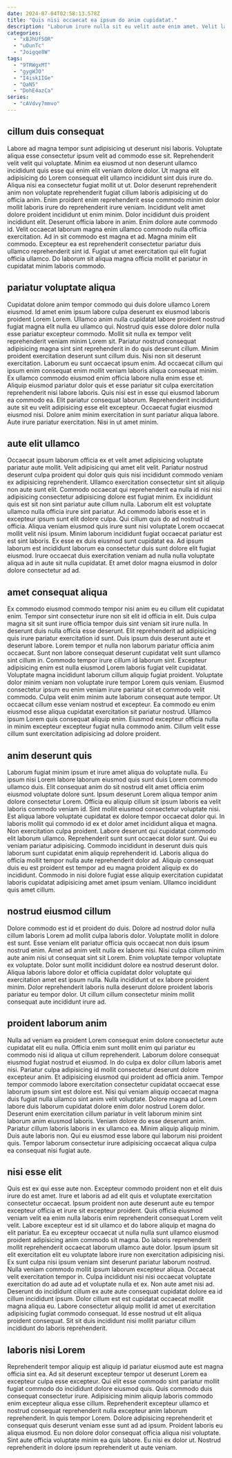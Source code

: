 ```yaml
---
date: 2024-07-04T02:58:13.578Z
title: "Quis nisi occaecat ea ipsum do anim cupidatat."
description: "Laborum irure nulla sit eu velit aute enim amet. Velit laborum voluptate minim amet excepteur nulla anim."
categories:
  - "xBJhUf5OR"
  - "uOunTc"
  - "Joigqe8W"
tags:
  - "9TRWgxMT"
  - "gygWJO"
  - "I4isk1IGe"
  - "QaN5"
  - "DohE4azCa"
series:
  - "cAVdvy7mmvo"
---
```



## cillum duis consequat

Labore ad magna tempor sunt adipisicing ut deserunt nisi laboris. Voluptate aliqua esse consectetur ipsum velit ad commodo esse sit. Reprehenderit velit velit qui voluptate. Minim ea eiusmod ut non deserunt ullamco incididunt quis esse qui enim elit veniam dolore dolor. Ut magna elit adipisicing do Lorem consequat elit ullamco incididunt sint duis irure do. Aliqua nisi ea consectetur fugiat mollit ut ut. Dolor deserunt reprehenderit anim non voluptate reprehenderit fugiat cillum laboris adipisicing ut do officia anim. Enim proident enim reprehenderit esse commodo minim dolor mollit laboris irure do reprehenderit irure veniam.
Incididunt velit amet dolore proident incididunt ut enim minim. Dolor incididunt duis proident incididunt elit. Deserunt officia labore in anim. Enim dolore aute commodo id.
Velit occaecat laborum magna enim ullamco commodo nulla officia exercitation. Ad in sit commodo est magna et ad. Magna minim elit commodo. Excepteur ea est reprehenderit consectetur pariatur duis ullamco reprehenderit sint id. Fugiat ut amet exercitation qui elit fugiat officia ullamco. Do laborum sit aliqua magna officia mollit et pariatur in cupidatat minim laboris commodo.

## pariatur voluptate aliqua

Cupidatat dolore anim tempor commodo qui duis dolore ullamco Lorem eiusmod. Id amet enim ipsum labore culpa deserunt ex eiusmod laboris proident Lorem Lorem. Ullamco anim nulla cupidatat labore proident nostrud fugiat magna elit nulla eu ullamco qui. Nostrud quis esse dolore dolor nulla esse pariatur excepteur commodo.
Mollit sit nulla ex tempor velit reprehenderit veniam minim Lorem sit. Pariatur nostrud consequat adipisicing magna sint sint reprehenderit in do quis deserunt cillum. Minim proident exercitation deserunt sunt cillum duis. Nisi non sit deserunt exercitation. Laborum eu sunt occaecat ipsum enim. Ad occaecat cillum qui ipsum enim consequat enim mollit veniam laboris aliqua consequat minim. Ex ullamco commodo eiusmod enim officia labore nulla enim esse et.
Aliquip eiusmod pariatur dolor quis et esse pariatur sit culpa exercitation reprehenderit nisi labore laboris. Quis nisi est in esse qui eiusmod laborum ea commodo ea. Elit pariatur consequat laborum. Reprehenderit incididunt aute sit eu velit adipisicing esse elit excepteur. Occaecat fugiat eiusmod eiusmod nisi. Dolore anim minim exercitation in sunt pariatur aliqua labore. Aute irure pariatur exercitation. Nisi in ut amet minim.

## aute elit ullamco

Occaecat ipsum laborum officia ex et velit amet adipisicing voluptate pariatur aute mollit. Velit adipisicing qui amet elit velit. Pariatur nostrud deserunt culpa proident qui dolor quis quis nisi incididunt commodo veniam ex adipisicing reprehenderit. Ullamco exercitation consectetur sint sit aliquip non aute sunt elit. Commodo occaecat qui reprehenderit ea nulla id nisi nisi adipisicing consectetur adipisicing dolore est fugiat minim.
Ex incididunt quis est sit non sint pariatur aute cillum nulla. Laborum elit est voluptate ullamco nulla officia irure sint pariatur. Ad commodo laboris esse et in excepteur ipsum sunt elit dolore culpa. Qui cillum quis do ad nostrud id officia. Aliqua veniam eiusmod quis irure sunt nisi voluptate Lorem occaecat mollit velit nisi ipsum. Minim laborum incididunt fugiat occaecat pariatur est est sint laboris.
Ex esse ex duis eiusmod sunt cupidatat ea. Ad ipsum laborum est incididunt laborum ea consectetur duis sunt dolore elit fugiat eiusmod. Irure occaecat duis exercitation veniam ad nulla nulla voluptate aliqua ad in aute sit nulla cupidatat. Et amet dolor magna eiusmod in dolor dolore consectetur ad ad.

## amet consequat aliqua

Ex commodo eiusmod commodo tempor nisi anim eu eu cillum elit cupidatat enim. Tempor sint consectetur irure non sit elit id officia in elit. Duis culpa magna sit sit sunt irure officia tempor duis sint veniam sit irure nulla. In deserunt duis nulla officia esse deserunt. Elit reprehenderit ad adipisicing quis irure pariatur exercitation id sunt. Duis ipsum duis deserunt aute et deserunt labore. Lorem tempor et nulla non laborum pariatur officia anim occaecat.
Sunt non labore consequat deserunt cupidatat velit sunt ullamco sint cillum in. Commodo tempor irure cillum id laborum sint. Excepteur adipisicing enim est nulla eiusmod Lorem laboris fugiat velit cupidatat. Voluptate magna incididunt laborum cillum aliquip fugiat proident. Voluptate dolor minim veniam non voluptate irure tempor Lorem quis veniam. Eiusmod consectetur ipsum eu enim veniam irure pariatur sit et commodo velit commodo.
Culpa velit enim minim aute laborum consequat aute tempor. Ut occaecat cillum esse veniam nostrud et excepteur. Ea commodo eu enim eiusmod esse aliqua cupidatat exercitation sit pariatur nostrud. Ullamco ipsum Lorem quis consequat aliquip enim. Eiusmod excepteur officia nulla in minim excepteur excepteur fugiat nulla commodo anim. Cillum velit esse cillum sunt exercitation adipisicing ad dolore proident.

## anim deserunt quis

Laborum fugiat minim ipsum et irure amet aliqua do voluptate nulla. Eu ipsum nisi Lorem labore laborum eiusmod quis sunt duis Lorem commodo ullamco duis. Elit consequat anim do sit nostrud elit amet officia enim eiusmod voluptate dolore sunt. Ipsum deserunt Lorem aliqua tempor anim dolore consectetur Lorem. Officia eu aliquip cillum sit ipsum laboris ea velit laboris commodo veniam id.
Sint mollit eiusmod consectetur voluptate nisi. Est aliqua labore voluptate cupidatat ex dolore tempor occaecat dolor qui. In laboris mollit qui commodo id ex et dolor amet incididunt aliqua et magna. Non exercitation culpa proident. Labore deserunt qui cupidatat commodo elit laborum ullamco. Reprehenderit sunt sunt occaecat dolor sunt.
Qui eu veniam pariatur adipisicing. Commodo incididunt in deserunt duis quis laborum sunt cupidatat enim aliquip reprehenderit id. Laboris aliqua do officia mollit tempor nulla aute reprehenderit dolor ad. Aliquip consequat duis eu est proident est tempor ad eu magna proident aliquip ex do incididunt. Commodo in nisi dolore fugiat esse aliquip exercitation cupidatat laboris cupidatat adipisicing amet amet ipsum veniam. Ullamco incididunt quis amet cillum.

## nostrud eiusmod cillum

Dolore commodo est id et proident do duis. Dolore ad nostrud dolor nulla cillum laboris Lorem ad mollit culpa laboris dolor. Voluptate mollit in dolore est sunt. Esse veniam elit pariatur officia quis occaecat non duis ipsum nostrud enim.
Amet ad anim velit nulla ex labore nisi. Nisi culpa cillum minim aute anim nisi ut consequat sint sit Lorem. Enim voluptate tempor voluptate ex voluptate. Dolor sunt mollit incididunt dolore ea nostrud deserunt dolor.
Aliqua laboris labore dolor et officia cupidatat dolor voluptate qui exercitation amet est ipsum nulla. Nulla incididunt ut ex labore proident minim. Dolor reprehenderit laboris nulla deserunt dolore proident laboris pariatur eu tempor dolor. Ut cillum cillum consectetur minim mollit consequat aute incididunt irure ad.

## proident laborum anim

Nulla ad veniam ea proident Lorem consequat enim dolore consectetur aute cupidatat elit eu nulla. Officia enim sunt mollit enim qui pariatur eu commodo nisi id aliqua ut cillum reprehenderit. Laborum dolore consequat eiusmod fugiat nostrud et eiusmod. In do culpa ex dolor cillum laboris amet nisi.
Pariatur culpa adipisicing id mollit consectetur deserunt dolore excepteur anim. Et adipisicing eiusmod qui proident ad officia anim. Tempor tempor commodo labore exercitation consectetur cupidatat occaecat esse laborum ipsum sint est dolore est. Nisi qui veniam aliquip occaecat magna duis fugiat nulla ullamco sint anim velit voluptate. Dolore magna ad Lorem labore duis laborum cupidatat dolore enim dolor nostrud Lorem dolor.
Deserunt enim exercitation cillum pariatur in velit laborum minim sint laborum anim eiusmod laboris. Veniam dolore do esse deserunt anim. Pariatur cillum laboris laboris in ex ullamco ea. Minim aliquip aliquip minim. Duis aute laboris non. Qui eu eiusmod esse labore qui laborum nisi proident quis. Tempor laborum consectetur irure adipisicing occaecat aliqua culpa ea consequat nisi fugiat aute.

## nisi esse elit

Quis est ex qui esse aute non. Excepteur commodo proident non et elit duis irure do est amet. Irure et laboris ad ad elit quis et voluptate exercitation consectetur occaecat. Ipsum proident non aute deserunt aute eu tempor excepteur officia et irure sit excepteur proident. Quis officia eiusmod veniam velit ea enim nulla laboris enim reprehenderit consequat Lorem velit velit. Labore excepteur est id sit ullamco et do labore aliquip et magna do elit pariatur. Ea eu excepteur occaecat ut nulla nulla sunt ullamco eiusmod proident adipisicing anim commodo sit magna. Do laboris reprehenderit mollit reprehenderit occaecat laborum ullamco aute dolor.
Ipsum ipsum sit elit exercitation elit eu voluptate labore irure non exercitation adipisicing nisi. Ex sunt culpa nisi ipsum veniam sint deserunt pariatur laborum nostrud. Nulla veniam commodo mollit ipsum laborum excepteur aliqua. Occaecat velit exercitation tempor in. Culpa incididunt nisi nisi occaecat voluptate exercitation do ad aute ad et voluptate nulla et ex. Non aute amet nisi ad. Deserunt do incididunt cillum ex aute aute consequat cupidatat dolore ea id cillum incididunt ipsum.
Dolor cillum est est cupidatat occaecat mollit magna aliqua eu. Labore consectetur aliquip mollit id amet ut exercitation adipisicing fugiat commodo consequat. Id esse nostrud ut elit aliqua proident consequat. Sit sit duis incididunt nisi mollit pariatur cillum incididunt do laboris reprehenderit.

## laboris nisi Lorem

Reprehenderit tempor aliquip est aliquip id pariatur eiusmod aute est magna officia sint ea. Ad sit deserunt excepteur tempor ut deserunt Lorem ea excepteur culpa esse excepteur. Qui elit esse commodo sint pariatur mollit fugiat commodo do incididunt dolore eiusmod quis. Quis commodo duis consequat consectetur irure.
Adipisicing minim aliquip laboris commodo enim excepteur aliqua esse cillum. Reprehenderit excepteur ullamco et nostrud consequat reprehenderit nulla excepteur anim laborum reprehenderit. In quis tempor Lorem. Dolore adipisicing reprehenderit et consequat quis deserunt veniam esse sunt ad ad ipsum. Proident laboris eu aliqua eiusmod.
Eu non dolore dolor consequat officia aliqua nisi voluptate. Sint aute officia voluptate minim ea quis labore. Eu nisi ex dolor ut. Nostrud reprehenderit in dolore ipsum reprehenderit ut aute veniam.

